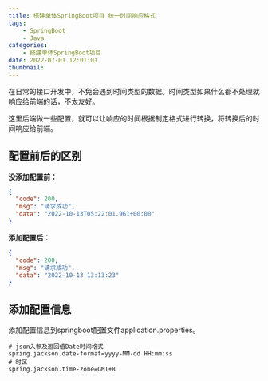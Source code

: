 ```yaml
---
title: 搭建单体SpringBoot项目 统一时间响应格式
tags:
    - SpringBoot
    - Java
categories:
    - 搭建单体SpringBoot项目
date: 2022-07-01 12:01:01
thumbnail:
---
```


在日常的接口开发中，不免会遇到时间类型的数据。时间类型如果什么都不处理就响应给前端的话，不太友好。

这里后端做一些配置，就可以让响应的时间根据制定格式进行转换，将转换后的时间响应给前端。

## 配置前后的区别

**没添加配置前：**

```json
{
  "code": 200,
  "msg": "请求成功",
  "data": "2022-10-13T05:22:01.961+00:00"
}
```

**添加配置后：**

```json
{
  "code": 200,
  "msg": "请求成功",
  "data": "2022-10-13 13:13:23"
}
```

## 添加配置信息

添加配置信息到springboot配置文件application.properties。

```properties
# json入参及返回值Date时间格式
spring.jackson.date-format=yyyy-MM-dd HH:mm:ss
# 时区
spring.jackson.time-zone=GMT+8
```

